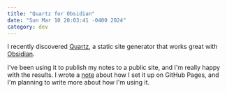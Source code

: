 ```yaml
---
title: "Quartz for Obsidian"
date: "Sun Mar 10 20:03:41 -0400 2024"
category: dev
---
```


I recently discovered [Quartz][1], a static site generator that works great
with [Obsidian][2].

I've been using it to publish my notes to a public site, and I'm really happy
with the results. I wrote a [note][3] about how I set it up on GitHub Pages,
and I'm planning to write more about how I'm using it.

[1]: https://quartz.jzhao.xyz
[2]: https://obsidian.md
[3]: https://notes.priddle.xyz/quartz/hosting-on-github-pages
